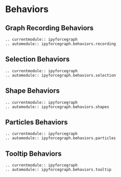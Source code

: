 # Behaviors

## Graph Recording Behaviors

```{eval-rst}
.. currentmodule:: ipyforcegraph
.. automodule:: ipyforcegraph.behaviors.recording
```

## Selection Behaviors

```{eval-rst}
.. currentmodule:: ipyforcegraph
.. automodule:: ipyforcegraph.behaviors.selection
```

## Shape Behaviors

```{eval-rst}
.. currentmodule:: ipyforcegraph
.. automodule:: ipyforcegraph.behaviors.shapes
```

## Particles Behaviors

```{eval-rst}
.. currentmodule:: ipyforcegraph
.. automodule:: ipyforcegraph.behaviors.particles
```

## Tooltip Behaviors

```{eval-rst}
.. currentmodule:: ipyforcegraph
.. automodule:: ipyforcegraph.behaviors.tooltip
```
